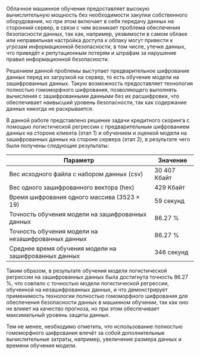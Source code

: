 Облачное машинное обучение предоставляет высокую вычислительную мощность без необходимости закупки собственного оборудования, но при этом включает в себя передачу данных на сторонний сервер, в связи с чем возникает проблема обеспечения безопасности данных, так как, например, уязвимости в самом облаке или неправильная настройка доступа к облаку могут привести к угрозам информационной безопасности, в том числе, утечке данных, что приведёт к репутационным потерям и штрафам за нарушение правил информационной безопасности.

Решением данной проблемы выступает предварительное шифрование данных перед их загрузкой на сервер, то есть обучение модели на зашифрованных данных. Такую возможность предоставляет технология полностью гомоморфного шифрования, позволяющего выполнять вычисления с зашифрованными данными без их расшифровки, что обеспечивает наивысший уровень безопасности, так как содержание данных никогда не раскрывается.

В данной работе представлено решение задачи кредитного скоринга с помощью логистической регрессии с предварительным шифрованием данных на стороне клиента (этап 1) и обучением и оценкой модели на зашифрованных данных на стороне сервера (этап 2), в результате чего были получены следующие результаты:

| Параметр      | Значение |
| --- | --- |
| Вес исходного файла с набором данных (csv)  | 30 407 Кбайт  |
| Вес одного зашифрованного вектора (hex)  | 429 Кбайт  |
| Время шифрования одного массива (3523 × 19) | 59 секунд  |
| Точность обучения модели на зашифрованных данных  | 86.27 %  |
| Точность обучения модели на незашифрованных данных  | 86.27 %  |
| Среднее время обучения модели на зашифрованных данных  | 346 секунд  |

Таким образом, в результате обучения модели логистической регрессии на зашифрованных данных была достигнута точность 86.27 %, что совпало с точностью модели логистической регрессии, обученной на незашифрованных данных, и что демонстрирует применимость технологии полностью гомоморфного шифрования для обеспечения безопасности данных в машинном обучении, так как оно не влияет на качество прогноза, но при этом обеспечивает максимальный уровень защиты данных.

Тем не менее, необходимо отметить, что использование полностью гомоморфного шифрования влечёт за собой дополнительные вычислительные затраты, например, увеличение размера данных и времени обучения модели. 